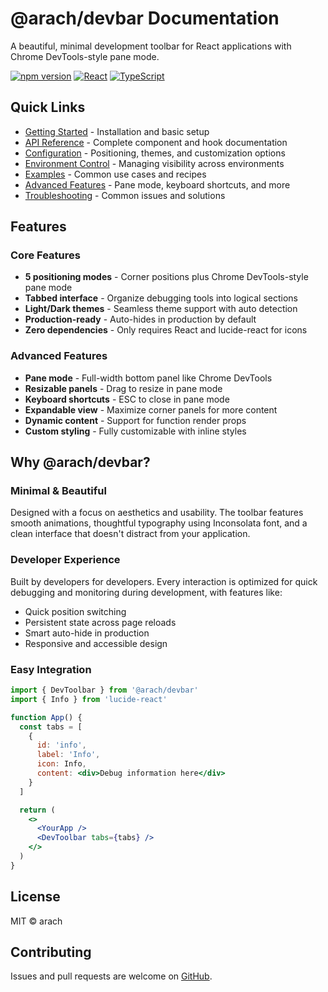 # @arach/devbar Documentation

A beautiful, minimal development toolbar for React applications with Chrome DevTools-style pane mode.

[![npm version](https://img.shields.io/npm/v/@arach/devbar.svg)](https://www.npmjs.com/package/@arach/devbar)
[![React](https://img.shields.io/badge/React-%3E%3D16.8.0-blue.svg)](https://reactjs.org/)
[![TypeScript](https://img.shields.io/badge/TypeScript-Ready-blue.svg)](https://www.typescriptlang.org/)

## Quick Links

- [Getting Started](./getting-started.md) - Installation and basic setup
- [API Reference](./api-reference.md) - Complete component and hook documentation
- [Configuration](./configuration.md) - Positioning, themes, and customization options
- [Environment Control](./environment-control.md) - Managing visibility across environments
- [Examples](./examples.md) - Common use cases and recipes
- [Advanced Features](./advanced.md) - Pane mode, keyboard shortcuts, and more
- [Troubleshooting](./troubleshooting.md) - Common issues and solutions

## Features

### Core Features
- **5 positioning modes** - Corner positions plus Chrome DevTools-style pane mode
- **Tabbed interface** - Organize debugging tools into logical sections
- **Light/Dark themes** - Seamless theme support with auto detection
- **Production-ready** - Auto-hides in production by default
- **Zero dependencies** - Only requires React and lucide-react for icons

### Advanced Features
- **Pane mode** - Full-width bottom panel like Chrome DevTools
- **Resizable panels** - Drag to resize in pane mode
- **Keyboard shortcuts** - ESC to close in pane mode
- **Expandable view** - Maximize corner panels for more content
- **Dynamic content** - Support for function render props
- **Custom styling** - Fully customizable with inline styles

## Why @arach/devbar?

### Minimal & Beautiful
Designed with a focus on aesthetics and usability. The toolbar features smooth animations, thoughtful typography using Inconsolata font, and a clean interface that doesn't distract from your application.

### Developer Experience
Built by developers for developers. Every interaction is optimized for quick debugging and monitoring during development, with features like:
- Quick position switching
- Persistent state across page reloads
- Smart auto-hide in production
- Responsive and accessible design

### Easy Integration
```jsx
import { DevToolbar } from '@arach/devbar'
import { Info } from 'lucide-react'

function App() {
  const tabs = [
    {
      id: 'info',
      label: 'Info',
      icon: Info,
      content: <div>Debug information here</div>
    }
  ]

  return (
    <>
      <YourApp />
      <DevToolbar tabs={tabs} />
    </>
  )
}
```

## License

MIT © arach

## Contributing

Issues and pull requests are welcome on [GitHub](https://github.com/arach/devbar).
